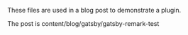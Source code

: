 These files are used in a blog post to demonstrate a plugin.

The post is content/blog/gatsby/gatsby-remark-test
